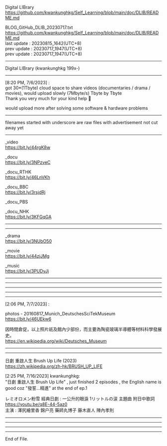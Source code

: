   
Digital LIBrary  
https://github.com/kwankunghkg/Self_Learning/blob/main/doc/DLIB/README.md  
  
  
BLOG_GitHub_DLIB_20230717.txt  
  https://github.com/kwankunghkg/Self_Learning/blob/main/doc/DLIB/README.md  
last update : 20230815_1642(UTC+8)  
prev update : 20230717_1947(UTC+8)  
prev update : 20230717_1947(UTC+8)  
  
--------------------------------------------------  
  
Digital LIBrary (kwankunghkg 199x-)  
  
--------------------------------------------------  
  
[8:20 PM, 7/6/2023] :  
got 30*(1Tbyte) cloud space to share videos (documentaries / drama / movies), would upload slowly (7Mbyte/s) Tbyte by Tbyte  
Thank you very much for your kind help 🙏  
  
would upload more after solving some software & hardware problems  
  
----  
  
filenames started with underscore are raw files with advertisement not cut away yet  
  
  
----  
  
_video  
  https://bit.ly/44rgK8w  
  
  
_docu  
  https://bit.ly/3NPzveC  
  
  
_docu_RTHK  
  https://bit.ly/46LnVKh  
  
  
_docu_BBC  
  https://bit.ly/3rsjdRj  
  
  
_docu_PBS  
  
  
_docu_NHK  
  https://bit.ly/3KFGqGA  
  
----  
  
  
  
----  
  
_drama  
  https://bit.ly/3NUbO50  
  
  
_movie  
  https://bit.ly/44zjJMg  
 
  
_music  
  https://bit.ly/3PUDyJj  
  
  
----  
  
  
----  
  
  
----  
  
  
----  
  
  
  
--------------------------------------------------  
  
[2:06 PM, 7/7/2023] :   
  
photos - 20160817_Munich_DeutschesSciTekMuseum  
  https://bit.ly/46UEkw6  
  
因時間倉促，以上照片祇及館內少部份，而主要為陶瓷玻璃半導體等材料科學發展史。  
  https://en.wikipedia.org/wiki/Deutsches_Museum  
  
  
  
  
  
  
  
----  
  
  
  
----  
  
日劇 重啟人生 Brush Up Life (2023)  
  https://zh.wikipedia.org/zh-hk/BRUSH_UP_LIFE  
  
[2:25 PM, 7/16/2023] kwankunghkg:  
"日劇 重啟人生 Brush Up Life" , just finished 2 episodes , the English name is good coz "發誓...精進" at the end of ep.1  
  
レミオロメン粉雪 經典日劇 : 一公升的眼淚 1リットルの涙 主題曲 附日中歌詞  
  https://youtu.be/q8E-44-5az0  
主演 : 澤尻繪里香 錦户亮 藥師丸博子 藤木直人 陣內孝則  
  
----  
  
  
  
----  
  
  
  
----  
  
  
  
----  
End of File.  

